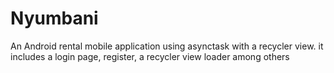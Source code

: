 # Nyumbani
An Android rental mobile application using asynctask with a recycler view. it includes a login page, register, a recycler view loader among others
